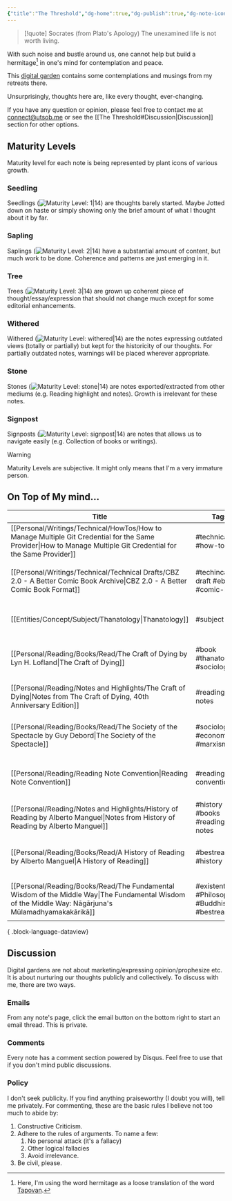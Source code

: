 ```yaml
---
{"title":"The Threshold","dg-home":true,"dg-publish":true,"dg-note-icon":"signpost","dg-pinned":true,"dg-hide-in-graph":true,"dg-metatags":{"description":"Utsob's Digital Garden","og:description":"Utsob's Digital Garden"},"created":"2023-01-02T21:30:15+06:00","updated":"2023-03-25T22:34:50+06:00","permalink":"/the-threshold/","metatags":{"description":"Utsob's Digital Garden","og:description":"Utsob's Digital Garden"},"hideInGraph":true,"pinned":true,"tags":["gardenEntry"],"dgPassFrontmatter":true,"noteIcon":"signpost"}
---
```


> [!quote] Socrates (from Plato's Apology)
> The unexamined life is not worth living.

With such noise and bustle around us, one cannot help but build a hermitage[^1] in one's mind for contemplation and peace.

This [digital garden](https://cagrimmett.com/notes/2020/11/08/what-are-digital-gardens/) contains some contemplations and musings from my retreats there.

Unsurprisingly, thoughts here are, like every thought, ever-changing.

If you have any question or opinion, please feel free to contact me at [connect@utsob.me](mailto:connect@utsob.me) or see the [[The Threshold#Discussion\|Discussion]] section for other options.

## Maturity Levels
Maturity level for each note is being represented by plant icons of various growth.

### Seedling
Seedlings (![Maturity Level: 1|14](https://hermitage.utsob.me/img/tree-1.svg)) are thoughts barely started. Maybe Jotted down on haste or simply showing only the brief amount of what I thought about it by far.

### Sapling
Saplings (![Maturity Level: 2|14](https://hermitage.utsob.me/img/tree-2.svg)) have a substantial amount of content, but much work to be done. Coherence and patterns are just emerging in it.

### Tree
Trees (![Maturity Level: 3|14](https://hermitage.utsob.me/img/tree-3.svg)) are grown up coherent piece of thought/essay/expression that should not change much except for some editorial enhancements.

### Withered
Withered (![Maturity Level: withered|14](https://hermitage.utsob.me/img/withered.svg)) are the notes expressing outdated views (totally or partially) but kept for the historicity of our thoughts. For partially outdated notes, warnings will be placed wherever appropriate.

### Stone
Stones (![Maturity Level: stone|14](https://hermitage.utsob.me/img/stone.svg)) are notes exported/extracted from other mediums (e.g. Reading highlight and notes). Growth is irrelevant for these notes.

### Signpost
Signposts (![Maturity Level: signpost|14](https://hermitage.utsob.me/img/signpost.svg)) are notes that allows us to navigate easily (e.g. Collection of books or writings).

> [!Warning] 
> Maturity Levels are subjective. It might only means that I'm a very immature person.


## On Top of My mind…
| Title                                                                                                                                                              | Tags                                             | Updated                                                   | Created                                                   |
| ------------------------------------------------------------------------------------------------------------------------------------------------------------------ | ------------------------------------------------ | --------------------------------------------------------- | --------------------------------------------------------- |
| [[Personal/Writings/Technical/HowTos/How to Manage Multiple Git Credential for the Same Provider\|How to Manage Multiple Git Credential for the Same Provider]] | #technical #how-to                               | <center><small>Apr 26, 2023<hr/>07:32 PM</small></center> | <center><small>Apr 26, 2023<hr/>02:10 PM</small></center> |
| [[Personal/Writings/Technical/Technical Drafts/CBZ 2.0 - A Better Comic Book Archive\|CBZ 2.0 - A Better Comic Book Format]]                                    | #techincal-draft #ebook #comic-book              | <center><small>Apr 25, 2023<hr/>10:03 AM</small></center> | <center><small>Apr 25, 2023<hr/>09:32 AM</small></center> |
| [[Entities/Concept/Subject/Thanatology\|Thanatology]]                                                                                                           | #subject                                         | <center><small>Apr 01, 2023<hr/>02:41 PM</small></center> | <center><small>Apr 01, 2023<hr/>02:28 PM</small></center> |
| [[Personal/Reading/Books/Read/The Craft of Dying by Lyn H. Lofland\|The Craft of Dying]]                                                                        | #book #thanatology #sociology                    | <center><small>Apr 01, 2023<hr/>02:40 PM</small></center> | <center><small>Jan 11, 2019<hr/>12:00 AM</small></center> |
| [[Personal/Reading/Notes and Highlights/The Craft of Dying\|Notes from The Craft of Dying, 40th Anniversary Edition]]                                           | #reading-notes                                   | <center><small>Mar 30, 2023<hr/>08:53 PM</small></center> | <center><small>Mar 30, 2023<hr/>03:31 PM</small></center> |
| [[Personal/Reading/Books/Read/The Society of the Spectacle by Guy Debord\|The Society of the Spectacle]]                                                        | #sociology #economics #marxism                   | <center><small>Mar 27, 2023<hr/>10:12 PM</small></center> | <center><small>Mar 30, 2022<hr/>12:00 AM</small></center> |
| [[Personal/Reading/Reading Note Convention\|Reading Note Convention]]                                                                                           | #reading-convention                              | <center><small>Mar 27, 2023<hr/>07:13 PM</small></center> | <center><small>Jan 31, 2023<hr/>12:41 AM</small></center> |
| [[Personal/Reading/Notes and Highlights/History of Reading by Alberto Manguel\|Notes from History of Reading by Alberto Manguel]]                               | #history #books #reading-notes                   | <center><small>Mar 26, 2023<hr/>08:09 PM</small></center> | <center><small>Sep 08, 2021<hr/>05:40 PM</small></center> |
| [[Personal/Reading/Books/Read/A History of Reading by Alberto Manguel\|A History of Reading]]                                                                   | #bestreads #history                              | <center><small>Mar 26, 2023<hr/>08:09 PM</small></center> | <center><small>Dec 30, 2020<hr/>12:00 AM</small></center> |
| [[Personal/Reading/Books/Read/The Fundamental Wisdom of the Middle Way\|The Fundamental Wisdom of the Middle Way: Nāgārjuna's Mūlamadhyamakakārikā]]            | #existentialism #Philosophy #Buddhism #bestreads | <center><small>Mar 26, 2023<hr/>07:49 PM</small></center> | <center><small>Nov 10, 2020<hr/>01:03 AM</small></center> |

{ .block-language-dataview}
## Discussion
Digital gardens are not about marketing/expressing opinion/prophesize etc. It is about nurturing our thoughts publicly and collectively. To discuss with me, there are two ways.

### Emails
From any note's page, click the email button on the bottom right to start an email thread. This is private.

### Comments
Every note has a comment section powered by Disqus. Feel free to use that if you don't mind public discussions.

### Policy
I don't seek publicity. If you find anything praiseworthy (I doubt you will), tell me privately. For commenting, these are the basic rules I believe not too much to abide by:
1. Constructive Criticism.
2. Adhere to the rules of arguments. To name a few:
    1. No personal attack (it's a fallacy)
    2. Other logical fallacies
    3. Avoid irrelevance.
3. Be civil, please.

[^1]: Here, I'm using the word hermitage as a loose translation of the word [Tapovan](https://en.wikipedia.org/wiki/Tapovan).